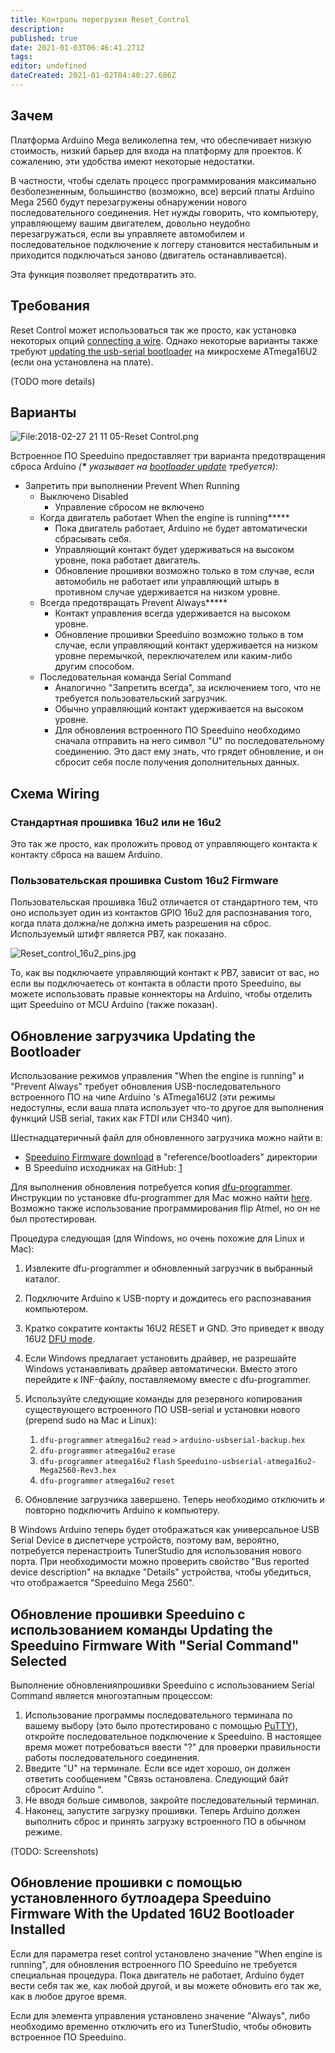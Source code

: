 ```yaml
---
title: Контроль перегрузки Reset_Control
description: 
published: true
date: 2021-01-03T06:46:41.271Z
tags: 
editor: undefined
dateCreated: 2021-01-02T04:40:27.686Z
---
```


Зачем
----------

Платформа Arduino Mega великолепна тем, что обеспечивает низкую стоимость, низкий барьер для входа на платформу для проектов. К сожалению, эти удобства имеют некоторые недостатки.

В частности, чтобы сделать процесс программирования максимально безболезненным, большинство (возможно, все) версий платы Arduino Mega 2560 будут перезагружены обнаружении нового последовательного соединения. Нет нужды говорить, что компьютеру, управляющему вашим двигателем, довольно неудобно перезагружаться, если вы управляете автомобилем и последовательное подключение к логгеру становится нестабильным и приходится подключаться заново (двигатель останавливается).

Эта функция позволяет предотвратить это.

Требования
------------

Reset Control может использоваться так же просто, как установка некоторых опций [connecting a wire](#Wiring "wikilink"). Однако некоторые варианты также требуют [updating the usb-serial bootloader](#Updating_the_Bootloader "wikilink") на микросхеме ATmega16U2 (если она установлена на плате).

(TODO more details)

Варианты
-------

![<File:2018-02-27> 21 11 05-Reset Control.png](2018-02-27_21_11_05-Reset_Control.png "File:2018-02-27 21 11 05-Reset Control.png")

Встроенное ПО Speeduino предоставляет три варианта предотвращения сброса Arduino *(**\*** указывает на [bootloader update](#Updating_the_Bootloader "wikilink") требуется)*:

-   Запретить при выполнении Prevent When Running
    -   Выключено Disabled
        -   Управление сбросом не включено
    -   Когда двигатель работает When the engine is running**\***
        -   Пока двигатель работает, Arduino не будет автоматически сбрасывать себя.
        -   Управляющий контакт будет удерживаться на высоком уровне, пока работает двигатель.
        -   Обновление прошивки возможно только в том случае, если автомобиль не работает или управляющий штырь в противном случае удерживается на низком уровне.
    -   Всегда предотвращать Prevent Always**\***
        -   Контакт управления всегда удерживается на высоком уровне.
        -   Обновление прошивки Speeduino возможно только в том случае, если управляющий контакт удерживается на низком уровне перемычкой, переключателем или каким-либо другим способом.
    -   Последовательная команда Serial Command
        -   Аналогично "Запретить всегда", за исключением того, что не требуется пользовательский загрузчик.
        -   Обычно управляющий контакт удерживается на высоком уровне.
        -   Для обновления встроенного ПО Speeduino необходимо сначала отправить на него символ "U" по последовательному соединению. Это даст ему знать, что грядет обновление, и он сбросит себя после получения дополнительных данных.

Схема Wiring
------

### Стандартная прошивка 16u2 или не 16u2

Это так же просто, как проложить провод от управляющего контакта к контакту сброса на вашем Arduino.

### Пользовательская прошивка Custom 16u2 Firmware

Пользовательская прошивка 16u2 отличается от стандартного тем, что оно использует один из контактов GPIO 16u2 для распознавания того, когда плата должна/не должна иметь разрешения на сброс. Используемый штифт является PB7, как показано.

![](Reset_control_16u2_pins.jpg "Reset_control_16u2_pins.jpg")

То, как вы подключаете управляющий контакт к PB7, зависит от вас, но если вы подключаетесь от контакта в области прото Speeduino, вы можете использовать правые коннекторы на Arduino, чтобы отделить щит Speeduino от MCU Arduino (также показан).

Обновление загрузчика Updating the Bootloader
-----------------------

Использование режимов управления "When the engine is running" и "Prevent Always" требует обновления USB-последовательного встроенного ПО на чипе Arduino 's ATmega16U2 (эти режимы недоступны, если ваша плата использует что-то другое для выполнения функций USB serial, таких как FTDI или CH340 чип).

Шестнадцатеричный файл для обновленного загрузчика можно найти в:

-   [Speeduino Firmware download](Compiling_and_Installing_Firmware#Downloading_the_firmware "wikilink") в "reference/bootloaders" директории
-   В Speeduino исходниках на GitHub: [1](https://raw.githubusercontent.com/noisymime/speeduino/master/reference/bootloaders/Speeduino-usbserial-atmega16u2-Mega2560-Rev3.hex)

Для выполнения обновления потребуется копия [dfu-programmer](https://dfu-programmer.github.io/). Инструкции по установке dfu-programmer для Mac можно найти [here](https://www.arduino.cc/en/Hacking/DFUProgramming8U2). Возможно также использование программирования flip Atmel, но он не был протестирован.

Процедура следующая (для Windows, но очень похожие для Linux и Mac):

1.  Извлеките dfu-programmer и обновленный загрузчик в выбранный каталог.
2.  Подключите Arduino к USB-порту и дождитесь его распознавания компьютером.
3.  Кратко сократите контакты 16U2 RESET и GND. Это приведет к вводу 16U2 [DFU mode](https://www.arduino.cc/en/Hacking/DFUProgramming8U2).
4.  Если Windows предлагает установить драйвер, не разрешайте Windows устанавливать драйвер автоматически. Вместо этого перейдите к INF-файлу, поставляемому вместе с dfu-programmer.
5.  Используйте следующие команды для резервного копирования существующего встроенного ПО USB-serial и установки нового (prepend sudo на Mac и Linux):
    1.  `dfu-programmer` `atmega16u2` `read` `>` `arduino-usbserial-backup.hex`
    2.  `dfu-programmer` `atmega16u2` `erase`
    3.  `dfu-programmer` `atmega16u2` `flash` `Speeduino-usbserial-atmega16u2-Mega2560-Rev3.hex`
    4.  `dfu-programmer` `atmega16u2` `reset`

6.  Обновление загрузчика завершено. Теперь необходимо отключить и повторно подключить Arduino к компьютеру.

В Windows Arduino теперь будет отображаться как универсальное USB Serial Device в диспетчере устройств, поэтому вам, вероятно, потребуется перенастроить TunerStudio для использования нового порта. При необходимости можно проверить свойство "Bus reported device description" на вкладке "Details" устройства, чтобы убедиться, что отображается "Speeduino Mega 2560".

Обновление прошивки Speeduino с использованием команды Updating the Speeduino Firmware With "Serial Command" Selected
--------------------------------------------------------------

Выполнение обновленияпрошивки Speeduino с использованием Serial Command является многоэтапным процессом:

1.  Использование программы последовательного терминала по вашему выбору (это было протестировано с помощью [PuTTY](https://www.chiark.greenend.org.uk/~sgtatham/putty/)), откройте последовательное подключение к Speeduino. В настоящее время может потребоваться ввести "?" для проверки правильности работы последовательного соединения.
2.  Введите "U" на терминале. Если все идет хорошо, он должен ответить сообщением "Связь остановлена. Следующий байт сбросит Arduino ".
3.  Не вводя больше символов, закройте последовательный терминал.
4.  Наконец, запустите загрузку прошивки. Теперь Arduino должен выполнить сброс и принять загрузку встроенного ПО в обычном режиме.

(TODO: Screenshots)

Обновление прошивки с помощью установленного бутлоадера Speeduino Firmware With the Updated 16U2 Bootloader Installed
--------------------------------------------------------------------------

Если для параметра reset control установлено значение "When engine is running", для обновления встроенного ПО Speeduino не требуется специальная процедура. Пока двигатель не работает, Arduino будет вести себя так же, как любой другой, и вы можете обновить его так же, как в любое другое время.

Если для элемента управления установлено значение "Always", либо необходимо временно отключить его из TunerStudio, чтобы обновить встроенное ПО Speeduino.